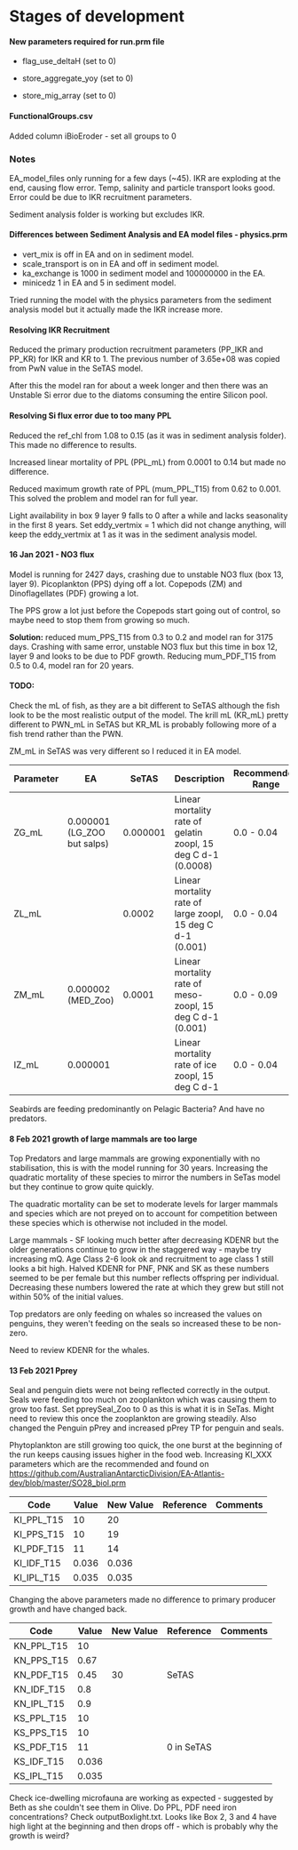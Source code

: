 # Stages of development

#### New parameters required for run.prm file

* flag_use_deltaH (set to 0)

* store_aggregate_yoy (set to 0)

* store_mig_array (set to 0)

#### FunctionalGroups.csv
Added column iBioEroder - set all groups to 0

### Notes
EA_model_files only running for a few days (~45). IKR are exploding at the end, causing flow error. Temp, salinity and particle transport looks good. Error could be due to IKR recruitment parameters.

Sediment analysis folder is working but excludes IKR.


#### Differences between Sediment Analysis and EA model files - physics.prm
* vert_mix is off in EA and on in sediment model.
* scale_transport is on in EA and off in sediment model.
* ka_exchange is 1000 in sediment model and 100000000 in the EA.
* minicedz 1 in EA and 5 in sediment model.

Tried running the model with the physics parameters from the sediment analysis model but it actually made the IKR increase more.

#### Resolving IKR Recruitment
Reduced the primary production recruitment parameters (PP_IKR and PP_KR) for IKR and KR to 1. The previous number of 3.65e+08 was copied from PwN value in the SeTAS model.

After this the model ran for about a week longer and then there was an Unstable Si error due to the diatoms consuming the entire Silicon pool.

#### Resolving Si flux error due to too many PPL
Reduced the ref_chl from 1.08 to 0.15 (as it was in sediment analysis folder). This made no difference to results.

Increased linear mortality of PPL (PPL_mL) from 0.0001 to 0.14 but made no difference.

Reduced maximum growth rate of PPL (mum_PPL_T15) from 0.62 to 0.001. This solved the problem and model ran for full year.

Light availability in box 9 layer 9 falls to 0 after a while and lacks seasonality in the first 8 years. Set eddy_vertmix = 1 which did not change anything, will keep the eddy_vertmix at 1 as it was in the sediment analysis model.

#### 16 Jan 2021 - NO3 flux
Model is running for 2427 days, crashing due to unstable NO3 flux (box 13, layer 9).
Picoplankton (PPS) dying off a lot.
Copepods (ZM) and Dinoflagellates (PDF) growing a lot. 

The PPS grow a lot just before the Copepods start going out of control, so maybe need to stop them from growing so much.

**Solution:** reduced mum_PPS_T15 from 0.3 to 0.2 and model ran for 3175 days. Crashing with same error, unstable NO3 flux but this time in box 12, layer 9 and looks to be due to PDF growth. Reducing mum_PDF_T15 from 0.5 to 0.4, model ran for 20 years.



#### TODO: 
Check the mL of fish, as they are a bit different to SeTAS although the fish look to be the most realistic output of the model. The krill mL (KR_mL) pretty different to PWN_mL in SeTAS but KR_ML is probably following more of a fish trend rather than the PWN.

ZM_mL in SeTAS was very different so I reduced it in EA model.

Parameter  | EA   | SeTAS     | Description                                           | Recommended Range
------|--------------|---------- |-------------------------------------------------|------------------
ZG_mL | 0.000001 (LG_ZOO but salps)  |0.000001  | Linear mortality rate of gelatin zoopl, 15 deg C  d-1 (0.0008)  |  0.0 - 0.04
ZL_mL |  |0.0002    | Linear mortality rate of large zoopl, 15 deg C    d-1 (0.001)   |   0.0 - 0.04
ZM_mL | 0.000002 (MED_Zoo) |0.0001    |  Linear mortality rate of meso-zoopl, 15 deg C     d-1 (0.001)  |    0.0 - 0.09
IZ_mL | 0.000001 |  | Linear mortality rate of ice zoopl, 15 deg C       d-1        |      0.0 - 0.04

Seabirds are feeding predominantly on Pelagic Bacteria? And have no predators.

#### 8 Feb 2021 growth of large mammals are too large
Top Predators and large mammals are growing exponentially with no stabilisation, this is with the model running for 30 years. Increasing the quadratic mortality of these species to mirror the numbers in SeTas model but they continue to grow quite quickly.

The quadratic mortality can be set to moderate levels for larger mammals and species which are not preyed on to account for competition between these species which is otherwise not included in the model.

Large mammals - SF looking much better after decreasing KDENR but the older generations continue to grow in the staggered way - maybe try increasing mQ. Age Class 2-6 look ok and recruitment to age class 1 still looks a bit high.
Halved KDENR for PNF, PNK and SK as these numbers seemed to be per female but this number reflects offspring per individual. Decreasing these numbers lowered the rate at which they grew but still not within 50% of the initial values. 

Top predators are only feeding on whales so increased the values on penguins, they weren't feeding on the seals so increased these to be non-zero.

Need to review KDENR for the whales. 


#### 13 Feb 2021 Pprey
Seal and penguin diets were not being reflected correctly in the output. Seals were feeding too much on zooplankton which was causing them to grow too fast. Set ppreySeal_Zoo to 0 as this is what it is in SeTas. Might need to review this once the zooplankton are growing steadily. Also changed the Penguin pPrey and increased pPrey TP for penguin and seals.


Phytoplankton are still growing too quick, the one burst at the beginning of the run keeps causing issues higher in the food web. Increasing KI_XXX parameters which are the recommended and found on https://github.com/AustralianAntarcticDivision/EA-Atlantis-dev/blob/master/SO28_biol.prm

Code |Value | New Value | Reference  | Comments
----|----|----|------------|-----------------
KI_PPL_T15 | 10 | 20  | |
KI_PPS_T15  | 10 | 19  | | 
KI_PDF_T15  | 11 | 14  |  | 
KI_IDF_T15 | 0.036  | 0.036  |  | 
KI_IPL_T15 | 0.035  | 0.035  |  | 

Changing the above parameters made no difference to primary producer growth and have changed back.

Code |Value | New Value | Reference  | Comments
----|----|----|------------|-----------------
KN_PPL_T15 | 10 |  | | 
KN_PPS_T15  | 0.67 |   | | 
KN_PDF_T15  | 0.45 | 30 | SeTAS  | 
KN_IDF_T15 | 0.8  |   |  | 
KN_IPL_T15 | 0.9  |   |  |
KS_PPL_T15 | 10 |   | |
KS_PPS_T15  | 10 |   | | 
KS_PDF_T15  | 11 |   |  0 in SeTAS | 
KS_IDF_T15 | 0.036  |   |  | 
KS_IPL_T15 | 0.035  |   |  | 

Check ice-dwelling microfauna are working as expected - suggested by Beth as she couldn't see them in Olive.
Do PPL, PDF need iron concentrations?
Check outputBoxlight.txt. Looks like Box 2, 3 and 4 have high light at the beginning and then drops off - which is probably why the growth is weird?
